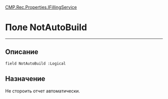 ﻿---
Link: CMP.Rec.Properties.IFillingService.@NotAutoBuild
---

<!---  Навигация
[Имя проекта](#) :
-->
[CMP.Rec.Properties.IFillingService](Default)

# Поле NotAutoBuild
---

## Описание

    field NotAutoBuild :Logical

<!--
## Аргументы{#Args}

### Аргумент1

Описание аргумента 1
-->

## Назначение

Не стороить отчет автоматически.

<!--
## Пример

    NotAutoBuild...
-->

